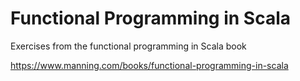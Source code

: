 # Functional Programming in Scala
Exercises from the functional programming in Scala book 

https://www.manning.com/books/functional-programming-in-scala
